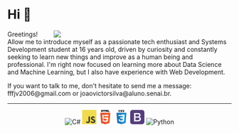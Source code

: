 # Hi 👋

<img src="https://raw.githubusercontent.com/MicaelliMedeiros/micaellimedeiros/master/image/computer-illustration.png" min-width="400px" max-width="400px" width="400px" align="right">

<p align="left"> 
Greetings! Allow me to introduce myself as a passionate tech enthusiast and Systems Development student at 16 years old, driven by curiosity and constantly seeking to learn new things and improve as a human being and professional. I'm right now focused on learning more about Data Science and Machine Learning, but I also have experience with Web Development.
</p>

<p align="left">
  If you want to talk to me, don't hesitate to send me a message: fffjv2006@gmail.com or joaovictorsilva@aluno.senai.br.
</p>

<hr>

<p align="center">
<img height="32" src="https://iconape.com/wp-content/png_logo_vector/c.png" alt="C#"/>
<img height="32" src="https://raw.githubusercontent.com/github/explore/80688e429a7d4ef2fca1e82350fe8e3517d3494d/topics/javascript/javascript.png" alt="Javascript"/>
<img height="32" src="https://raw.githubusercontent.com/github/explore/80688e429a7d4ef2fca1e82350fe8e3517d3494d/topics/html/html.png" alt="HTML5"/>
<img height="32" src="https://raw.githubusercontent.com/github/explore/80688e429a7d4ef2fca1e82350fe8e3517d3494d/topics/css/css.png" alt="CSS"/>
<img height="32" src="https://raw.githubusercontent.com/github/explore/80688e429a7d4ef2fca1e82350fe8e3517d3494d/topics/bootstrap/bootstrap.png" alt="Bootstrap"/>
<img height="32" src="https://i0.wp.com/tinkercademy.com/wp-content/uploads/2018/04/python-icon.png?ssl=1" alt="Python"/>
</p>
